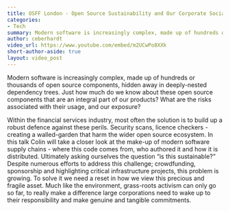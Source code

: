 ```yaml
---
title: OSFF London - Open Source Sustainability and Our Corporate Social Responsibility 
categories:
- Tech
summary: Modern software is increasingly complex, made up of hundreds or thousands of open source components, hidden away in deeply-nested dependency trees. Just how much do we know about these open source components that are an integral part of our products? What are the risks associated with their usage, and our exposure?
author: ceberhardt
video_url: https://www.youtube.com/embed/m2UCwPo8XXk
short-author-aside: true
layout: video_post
---
```


Modern software is increasingly complex, made up of hundreds or thousands of open source components, hidden away in deeply-nested dependency trees. Just how much do we know about these open source components that are an integral part of our products? What are the risks associated with their usage, and our exposure?

Within the financial services industry, most often the solution is to build up a robust defence against these perils. Security scans, licence checkers - creating a walled-garden that harm the wider open source ecosystem. In this talk Colin will take a closer look at the make-up of modern software supply chains - where this code comes from, who authored it and how it is distributed. Ultimately asking ourselves the question “is this sustainable?” Despite numerous efforts to address this challenge; crowdfunding, sponsorship and highlighting critical infrastructure projects, this problem is growing. To solve it we need a reset in how we view this precious and fragile asset. Much like the environment, grass-roots activism can only go so far, to really make a difference large corporations need to wake up to their responsibility and make genuine and tangible commitments.